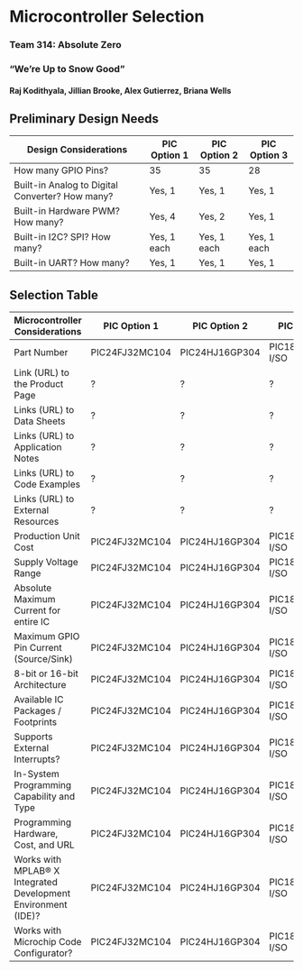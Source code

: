 # Microcontroller Selection

### Team 314: Absolute Zero

### “We’re Up to Snow Good”

#### Raj Kodithyala, Jillian Brooke, Alex Gutierrez, Briana Wells

## Preliminary Design Needs
| Design Considerations | PIC Option 1 | PIC Option 2 |PIC Option 3 |
| ---------------------------------------- | --------- | --------- | --------- |
| How many GPIO Pins? | 35 | 35 | 28 |
| Built-in Analog to Digital Converter? How many? | Yes, 1 | Yes, 1 | Yes, 1 |
| Built-in Hardware PWM? How many? | Yes, 4 | Yes, 2 | Yes, 1 |
| Built-in I2C? SPI? How many? | Yes, 1 each | Yes, 1 each | Yes, 1 each |
| Built-in UART? How many? | Yes, 1 | Yes, 1 | Yes, 1 |

## Selection Table
| Microcontroller Considerations | PIC Option 1 | PIC Option 2 |PIC Option 3 |
| ---------------------------------------- | --------- | --------- | --------- |
| Part Number | PIC24FJ32MC104 | PIC24HJ16GP304 | PIC18F27Q10T-I/SO |
| Link (URL) to the Product Page | ? | ? | ? |
| Links (URL) to Data Sheets | ? | ? | ? |
| Links (URL) to Application Notes | ? | ? | ? |
| Links (URL) to Code Examples | ? | ? | ? |
| Links (URL) to External Resources | ? | ? | ? |
| Production Unit Cost | PIC24FJ32MC104 | PIC24HJ16GP304 | PIC18F27Q10T-I/SO |
| Supply Voltage Range | PIC24FJ32MC104 | PIC24HJ16GP304 | PIC18F27Q10T-I/SO |
| Absolute Maximum Current for entire IC | PIC24FJ32MC104 | PIC24HJ16GP304 | PIC18F27Q10T-I/SO |
| Maximum GPIO Pin Current (Source/Sink) | PIC24FJ32MC104 | PIC24HJ16GP304 | PIC18F27Q10T-I/SO |
| 8-bit or 16-bit Architecture | PIC24FJ32MC104 | PIC24HJ16GP304 | PIC18F27Q10T-I/SO |
| Available IC Packages / Footprints | PIC24FJ32MC104 | PIC24HJ16GP304 | PIC18F27Q10T-I/SO |
| Supports External Interrupts? | PIC24FJ32MC104 | PIC24HJ16GP304 | PIC18F27Q10T-I/SO |
| In-System Programming Capability and Type | PIC24FJ32MC104 | PIC24HJ16GP304 | PIC18F27Q10T-I/SO |
| Programming Hardware, Cost, and URL | PIC24FJ32MC104 | PIC24HJ16GP304 | PIC18F27Q10T-I/SO |
| Works with MPLAB® X Integrated Development Environment (IDE)? | PIC24FJ32MC104 | PIC24HJ16GP304 | PIC18F27Q10T-I/SO |
| Works with Microchip Code Configurator? | PIC24FJ32MC104 | PIC24HJ16GP304 | PIC18F27Q10T-I/SO |

